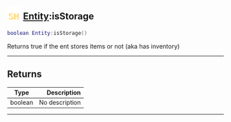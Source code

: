 ## <img src="../../.gitbook/assets/shared.png" width="32" height="32" /> [Entity](../entity/README.md):isStorage

```lua
boolean Entity:isStorage()
```

Returns true if the ent stores items or not (aka has inventory)<br>

-----------------
## Returns

| Type   | Description |
| ------ | ----------: |
| boolean | No description |


--------